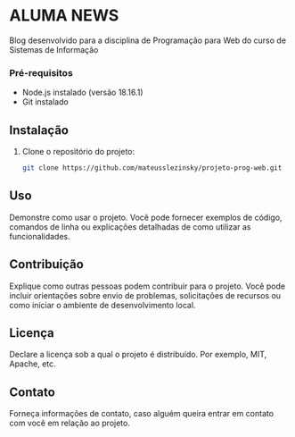 # ALUMA NEWS

Blog desenvolvido para a disciplina de Programação para Web do curso de Sistemas de Informação


### Pré-requisitos

- Node.js instalado (versão 18.16.1)
- Git instalado

## Instalação


1. Clone o repositório do projeto:

   ```bash
   git clone https://github.com/mateusslezinsky/projeto-prog-web.git


## Uso

Demonstre como usar o projeto. Você pode fornecer exemplos de código, comandos de linha ou explicações detalhadas de como utilizar as funcionalidades.

## Contribuição

Explique como outras pessoas podem contribuir para o projeto. Você pode incluir orientações sobre envio de problemas, solicitações de recursos ou como iniciar o ambiente de desenvolvimento local.

## Licença

Declare a licença sob a qual o projeto é distribuído. Por exemplo, MIT, Apache, etc.

## Contato

Forneça informações de contato, caso alguém queira entrar em contato com você em relação ao projeto.

